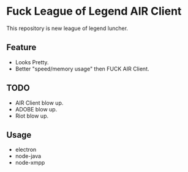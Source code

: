 # Fuck League of Legend AIR Client
This repository is new league of legend luncher.
## Feature
* Looks Pretty.
* Better "speed/memory usage" then FUCK AIR Client.

## TODO
* AIR Client blow up.
* ADOBE blow up.
* Riot blow up.

## Usage
* electron
* node-java
* node-xmpp

